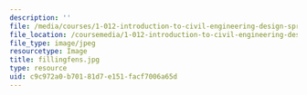 ```yaml
---
description: ''
file: /media/courses/1-012-introduction-to-civil-engineering-design-spring-2002/c9c972a0b70181d7e151facf7006a65d_fillingfens.jpg
file_location: /coursemedia/1-012-introduction-to-civil-engineering-design-spring-2002/c9c972a0b70181d7e151facf7006a65d_fillingfens.jpg
file_type: image/jpeg
resourcetype: Image
title: fillingfens.jpg
type: resource
uid: c9c972a0-b701-81d7-e151-facf7006a65d
---
```

